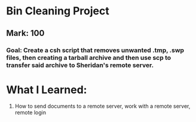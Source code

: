 # Bin Cleaning Project
## Mark: 100
### Goal: Create a csh script that removes unwanted .tmp, .swp files, then creating a tarball archive and then use scp to transfer said archive to Sheridan's remote server.

# What I Learned:
1. How to send documents to a remote server, work with a remote server, remote login
